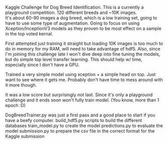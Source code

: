 Kaggle Challenge for Dog Breed Identification.  This is a currently a playground competition. 120 different breeds and ~10K images.  
It's about 60-90 images a dog breed, which is a low training set, going to have to use some type of augmentation.
Going to focus on using Xception/InceptionV3 models as they proven to be most effect on a sample in the top voted kernal.


First attempted just training it straight but loading 10K images is too much to do in memory for my RAM, will need to take advantage of hdf5. Also, since I'm joining this challenge late I won't dive deep into fine tuning the models, but do simple top level transfer learning.  This should help w/ time, especially since I don't have a GPU.

Trained a very simple model using xception + a simple head on top.  Just want to see where it gets me.  Probably don't have time to mess around with it more though.

It was a low score but surprisingly not last.  Since it's only a playground challenge and it ends soon won't fully train model. (You know, more than 1 epoch :D)

DogBreedTrainer.py was just a first pass and a good place to start if you have a beefy computer.
build_hdf5.py scripts to build the different databases
train_model.py to create the model
predictions.py to evaluate the model
submission.py to prepare the csv file in the correct format for the Kaggle submission
